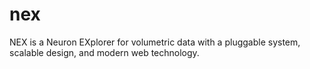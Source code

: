 # nex
NEX is a Neuron EXplorer for volumetric data with a pluggable system, scalable design, and modern web technology.
